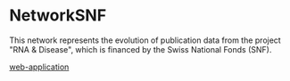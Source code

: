 # NetworkSNF

This network represents the evolution of publication data from the project "RNA & Disease", which is financed by the Swiss National Fonds (SNF). 

[web-application](http://publikationsdaten-snf.opendata.iwi.unibe.ch/index.html)